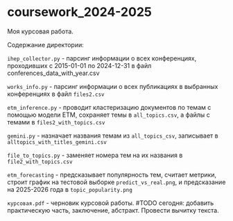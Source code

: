 # coursework_2024-2025
Моя курсовая работа.

Содержание директории:

```ihep_collector.py``` - парсинг информации о всех конференциях, проходивших с 2015-01-01 по 2024-12-31 в файл conferences_data_with_year.csv

```works_info.py``` - парсинг информации о всех публикациях в выбранных конференциях в файл ```files2.csv```

```etm_inference.py``` - проводит кластеризацию документов по темам с помощью модели ETM, сохраняет темы в ```all_topics.csv```, а файлы с темами в ```files2_with_topics.csv```

```gemini.py``` - назначает названия темам из ```all_topics_csv```, записывает в ```alltopics_with_titles_gemini.csv```

```file_to_topics.py``` - заменяет номера тем на их названия в ```file2_with_topics.csv```

```etm_forecasting``` - предсказывает популярность тем, считает метрики, строит график на тестовой выборке ```predict_vs_real.png```, и предсказание на 2025-2026 года в ```topic_popularity.png```

```курсовая.pdf``` - черновик курсовой работы. #TODO сегодня: добавить практическую часть, заключение, абстракт. Провести вычитку текста.
